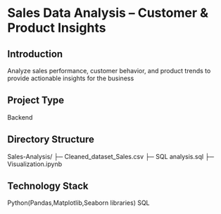 # Sales Data Analysis – Customer & Product Insights

## Introduction
Analyze sales performance, customer behavior, and product trends to provide actionable insights for the business

## Project Type
Backend

## Directory Structure
Sales-Analysis/
├─ Cleaned_dataset_Sales.csv
├─ SQL analysis.sql
├─ Visualization.ipynb

## Technology Stack
Python(Pandas,Matplotlib,Seaborn libraries)
SQL
